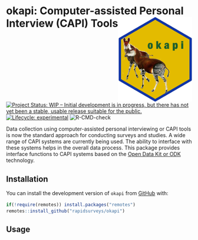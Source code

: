 
<!-- README.md is generated from README.Rmd. Please edit that file -->

# okapi: Computer-assisted Personal Interview (CAPI) Tools <img src="man/figures/logo.png" width="200" align="right" />

<!-- badges: start -->

[![Project Status: WIP – Initial development is in progress, but there
has not yet been a stable, usable release suitable for the
public.](https://www.repostatus.org/badges/latest/wip.svg)](https://www.repostatus.org/#wip)
[![Lifecycle:
experimental](https://img.shields.io/badge/lifecycle-experimental-orange.svg)](https://www.tidyverse.org/lifecycle/#experimental)
![R-CMD-check](https://github.com/rapidsurveys/odktools/workflows/R-CMD-check/badge.svg)
<!-- badges: end -->

Data collection using computer-assisted personal interviewing or CAPI
tools is now the standard approach for conducting surveys and studies. A
wide range of CAPI systems are currently being used. The ability to
interface with these systems helps in the overall data process. This
package provides interface functions to CAPI systems based on the [Open
Data Kit or ODK](https://getodk.org) technology.

## Installation

You can install the development version of `okapi` from
[GitHub](https://github.com/rapidsurveys/okapi) with:

``` r
if(!require(remotes)) install.packages("remotes")
remotes::install_github("rapidsurveys/okapi")
```

## Usage
